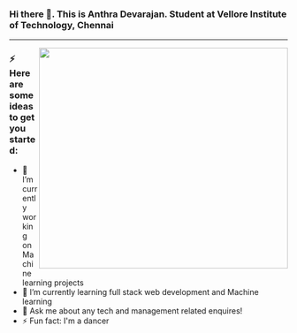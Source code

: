 ### Hi there 👋. This is Anthra Devarajan. Student at Vellore Institute of Technology, Chennai

<hr>
<!--
**AnthraDevarajan13/AnthraDevarajan13** is a ✨ _special_ ✨ repository because its `README.md` (this file) appears on your GitHub profile.
-->
<img align="right" width="450" height="400" src="https://cdn.dribbble.com/users/1951182/screenshots/4560823/800x600.gif">

### ⚡ Here are some ideas to get you started:

- 🔭 I’m currently working on Machine learning projects
- 🌱 I’m currently learning full stack web development and Machine learning
- 💬 Ask me about any tech and management related enquires!
- ⚡ Fun fact: I'm a dancer
<!---- 📫 How to reach me: ... 
- 🤔 I’m looking for help with ...
- 👯 I’m looking to collaborate on ...
- 😄 Pronouns: ...--->

